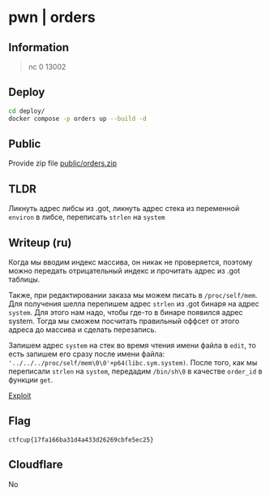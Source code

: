 # pwn | orders

## Information

> nc 0 13002

## Deploy

```sh
cd deploy/
docker compose -p orders up --build -d
```

## Public

Provide zip file [public/orders.zip](./public/orders.zip)

## TLDR

Ликнуть адрес либсы из .got, ликнуть адрес стека из переменной `environ` в либсе, переписать `strlen` на `system`

## Writeup (ru)

Когда мы вводим индекс массива, он никак не проверяется, поэтому можно передать отрицательный индекс и прочитать адрес из .got таблицы.

Также, при редактировании заказа мы можем писать в `/proc/self/mem`. Для получения шелла перепишем адрес `strlen` из .got бинаря на адрес `system`. Для этого нам надо, чтобы где-то в бинаре появился адрес system. Тогда мы сможем посчитать правильный оффсет от этого адреса до массива и сделать перезапись.

Запишем адрес `system` на стек во время чтения имени файла в `edit`, то есть запишем его сразу после имени файла: `'../../../proc/self/mem\0\0'+p64(libc.sym.system)`. После того, как мы переписали `strlen` на `system`, передадим `/bin/sh\0` в качестве `order_id` в функции `get`.

[Exploit](./solve/sploit.py)

## Flag

```
ctfcup{17fa166ba31d4a433d26269cbfe5ec25}
```

## Cloudflare

No